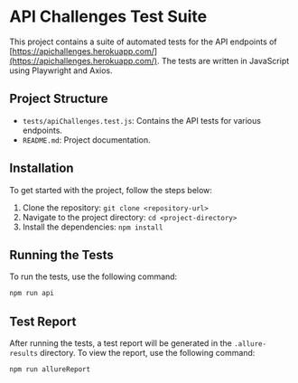 # API Challenges Test Suite

This project contains a suite of automated tests for the API endpoints of [https://apichallenges.herokuapp.com/](https://apichallenges.herokuapp.com/). The tests are written in JavaScript using Playwright and Axios.

## Project Structure

- `tests/apiChallenges.test.js`: Contains the API tests for various endpoints.
- `README.md`: Project documentation.


## Installation
To get started with the project, follow the steps below:

1. Clone the repository: `git clone <repository-url>`
2. Navigate to the project directory: `cd <project-directory>`
3. Install the dependencies: `npm install`

## Running the Tests

To run the tests, use the following command:
```sh
npm run api
```

## Test Report

After running the tests, a test report will be generated in the `.allure-results` directory. To view the report, use the following command:
```sh
npm run allureReport
```